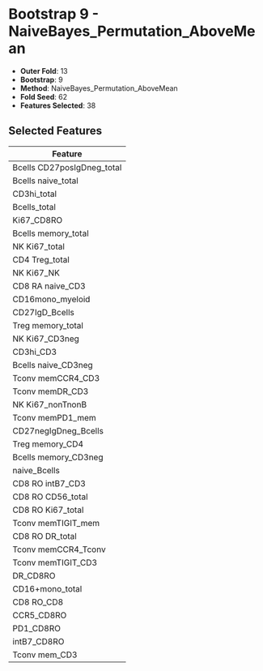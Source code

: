 # Bootstrap 9 - NaiveBayes_Permutation_AboveMean

- **Outer Fold**: 13
- **Bootstrap**: 9
- **Method**: NaiveBayes_Permutation_AboveMean
- **Fold Seed**: 62
- **Features Selected**: 38

## Selected Features

| Feature |
|---------|
| Bcells CD27posIgDneg_total |
| Bcells naive_total |
| CD3hi_total |
| Bcells_total |
| Ki67_CD8RO |
| Bcells memory_total |
| NK Ki67_total |
| CD4 Treg_total |
| NK Ki67_NK |
| CD8 RA naive_CD3 |
| CD16mono_myeloid |
| CD27IgD_Bcells |
| Treg memory_total |
| NK Ki67_CD3neg |
| CD3hi_CD3 |
| Bcells naive_CD3neg |
| Tconv memCCR4_CD3 |
| Tconv memDR_CD3 |
| NK Ki67_nonTnonB |
| Tconv memPD1_mem |
| CD27negIgDneg_Bcells |
| Treg memory_CD4 |
| Bcells memory_CD3neg |
| naive_Bcells |
| CD8 RO intB7_CD3 |
| CD8 RO CD56_total |
| CD8 RO Ki67_total |
| Tconv memTIGIT_mem |
| CD8 RO DR_total |
| Tconv memCCR4_Tconv |
| Tconv memTIGIT_CD3 |
| DR_CD8RO |
| CD16+mono_total |
| CD8 RO_CD8 |
| CCR5_CD8RO |
| PD1_CD8RO |
| intB7_CD8RO |
| Tconv mem_CD3 |
